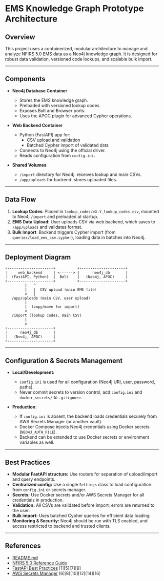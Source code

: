 # EMS Knowledge Graph Prototype Architecture

## Overview

This project uses a containerized, modular architecture to manage and analyze NFIRS 5.0 EMS data as a Neo4j knowledge
graph. It is designed for robust data validation, versioned code lookups, and scalable bulk import.

---

## Components

- **Neo4j Database Container**
    - Stores the EMS knowledge graph.
    - Preloaded with versioned lookup codes.
    - Exposes Bolt and Browser ports.
    - Uses the APOC plugin for advanced Cypher operations.

- **Web Backend Container**
    - Python (FastAPI) app for:
        - CSV upload and validation
        - Batched Cypher import of validated data
    - Connects to Neo4j using the official driver.
    - Reads configuration from `config.ini`.

- **Shared Volumes**
    - `/import` directory for Neo4j: receives lookup and main CSVs.
    - `/app/uploads` for backend: stores uploaded files.

---

## Data Flow

1. **Lookup Codes**: Placed in `lookup_codes/vX.Y_lookup_codes.csv`, mounted to Neo4j `/import` and preloaded at
   startup.
2. **EMS Data Upload**: User uploads CSV via web backend, which saves to `/app/uploads` and validates format.
3. **Bulk Import**: Backend triggers Cypher import (from `queries/load_ems_csv.cypher`), loading data in batches into
   Neo4j.

---

## Deployment Diagram

```
+---------------------+          +---------------------+
|     web_backend     | <------> |      neo4j_db       |
|  (FastAPI, Python)  |  Bolt    |   (Neo4j, APOC)     |
+---------------------+          +---------------------+
         |   ^
         |   |  CSV upload (main EMS file)
         v   |
   /app/uploads (main CSV, user upload)
         |
         |  (copy/move for import)
         v
   /import (lookup codes, main CSV)
         |
         v
+---------------------+
|      neo4j_db       |
|   (Neo4j, APOC)     |
+---------------------+

```

---

## Configuration & Secrets Management

- **Local/Development:**
    - `config.ini` is used for all configuration (Neo4j URI, user, password, paths).
    - Never commit secrets to version control; add `config.ini` and `docker_secrets/` to `.gitignore`.

- **Production:**
    - If `config.ini` is absent, the backend loads credentials securely from AWS Secrets Manager (or another vault).
    - Docker Compose injects Neo4j credentials using Docker secrets (`NEO4J_AUTH_FILE`).
    - Backend can be extended to use Docker secrets or environment variables as well.

---

## Best Practices

- **Modular FastAPI structure:** Use routers for separation of upload/import and query endpoints.
- **Centralized config:** Use a single `Settings` class to load configuration from `config.ini` or secrets manager.
- **Secrets:** Use Docker secrets and/or AWS Secrets Manager for all credentials in production.
- **Validation:** All CSVs are validated before import; errors are returned to the user.
- **Bulk import:** Uses batched Cypher queries for efficient data loading.
- **Monitoring & Security:** Neo4j should be run with TLS enabled, and access restricted to backend and trusted clients.
---

## References

- [README.md](../README.md)
- [NFIRS 5.0 Reference Guide](https://www.usfa.fema.gov/downloads/pdf/nfirs/NFIRS_Complete_Reference_Guide_2015.pdf)
- [FastAPI Best Practices](https://fastapi.tiangolo.com/project-generation/) [1][5][7][9]
- [AWS Secrets Manager](https://docs.aws.amazon.com/secretsmanager/latest/userguide/intro.html) [6][8][10][12][14][16]